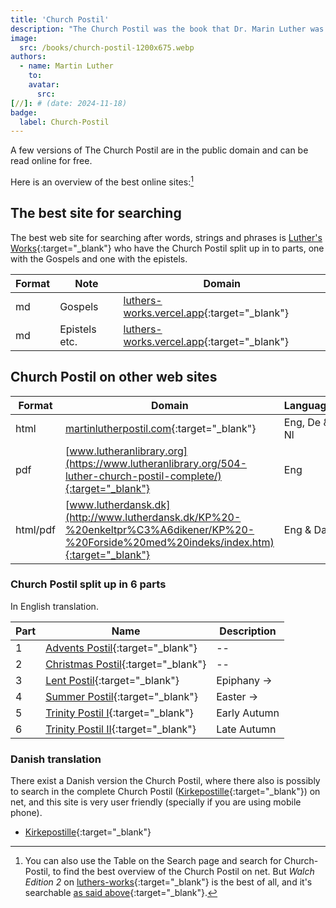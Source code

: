 ```yaml
---
title: 'Church Postil'
description: "The Church Postil was the book that Dr. Marin Luther was most satisfied with, above all his books."
image:
  src: /books/church-postil-1200x675.webp
authors:
  - name: Martin Luther
    to: 
    avatar:
      src: 
[//]: # (date: 2024-11-18)
badge:
  label: Church-Postil
---
```


A few versions of The Church Postil are in the public domain and can be read online for free. 

Here is an overview of the best online sites:[^1]

## The best site for searching
The best web site for searching after words, strings and phrases is [Luther's Works](https://luthers-works.vercel.app){:target="_blank"} who have the Church Postil split up in to parts, one with the Gospels and one with the epistels.

| Format | Note      | Domain |
| --- | --------- | ----------- |
| md | Gospels | [luthers-works.vercel.app](https://luthers-works.vercel.app/church-postil){:target="_blank"} |
| md | Epistels etc. | [luthers-works.vercel.app](https://luthers-works.vercel.app/church-postil/epistels-etc){:target="_blank"} |

## Church Postil on other web sites

| Format | Domain      | Language |
| --- | --------- | ----------- |
| html | [martinlutherpostil.com](https://martinlutherpostil.com){:target="_blank"} | Eng, De & Nl |
| pdf | [www.lutheranlibrary.org](https://www.lutheranlibrary.org/504-luther-church-postil-complete/){:target="_blank"} | Eng |
| html/pdf | [www.lutherdansk.dk](http://www.lutherdansk.dk/KP%20-%20enkeltpr%C3%A6dikener/KP%20-%20Forside%20med%20indeks/index.htm){:target="_blank"} | Eng & Da |

### Church Postil split up in 6 parts
In English translation.

| Part | Name      | Description |
| --- | --------- | ----------- |
| 1   | [Advents Postil](http://www.lutherdansk.dk/Web-advent%20engelsk-KP/default.htm){:target="_blank"} | -- |
| 2   | [Christmas Postil](http://www.lutherdansk.dk/Web-Julepostillen%20AM/default.htm){:target="_blank"} | -- |
| 3   | [Lent Postil](http://www.lutherdansk.dk/Web-Fastepostillen%20AM/index.htm){:target="_blank"} | Epiphany -> |
| 4   | [Summer Postil](http://www.lutherdansk.dk/Web-sommerpostillen%20AM/default.htm){:target="_blank"} | Easter -> |
| 5   | [Trinity Postil I](http://www.lutherdansk.dk/1%20Web-AM%20-%20Trinity%201-12/index.htm){:target="_blank"} | Early Autumn |
| 6   | [Trinity Postil II](http://www.lutherdansk.dk/Web-Trinitatis%20AM/index.htm){:target="_blank"} | Late Autumn |

### Danish translation
There exist a Danish version the Church Postil, where there also is possibly to search in the complete Church Postil ([Kirkepostille](https://kirkepostille.vercel.app){:target="_blank"}) on net, and this site is very user friendly (specially if you are using mobile phone).

- [Kirkepostille](https://kirkepostille.vercel.app){:target="_blank"}

[^1]: You can also use the Table on the Search page and search for Church-Postil, to find the best overview of the Church Postil on net. But _Walch Edition 2_ on [luthers-works](https://luthers-works.vercel.app){:target="_blank"} is the best of all, and it's searchable [as said above](https://luther-books.vercel.app/books/church-postil#the-best-site-for-searching){:target="_blank"}.